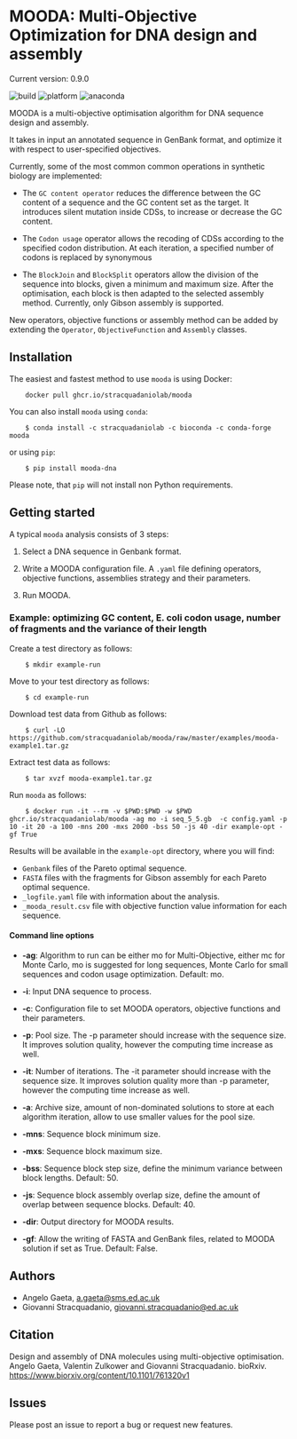 # MOODA: Multi-Objective Optimization for DNA design and assembly

Current version: 0.9.0

![build](https://github.com/stracquadaniolab/mooda/workflows/release/badge.svg)
![platform](https://anaconda.org/stracquadaniolab/mooda/badges/platforms.svg)
![anaconda](https://anaconda.org/stracquadaniolab/mooda/badges/version.svg)

MOODA is a multi-objective optimisation algorithm for DNA sequence design and assembly.

It takes in input an annotated sequence in GenBank format, and optimize it with
respect to user-specified objectives.

Currently, some of the most common common operations in synthetic biology are implemented:

- The `GC content operator` reduces the difference between the GC content of a
  sequence and the GC content set as the target. It introduces silent mutation
  inside CDSs, to increase or decrease the GC content.

- The `Codon usage` operator allows the recoding of CDSs according to the
  specified codon distribution. At each iteration, a specified number of codons
  is replaced by synonymous

- The `BlockJoin` and `BlockSplit` operators allow the division of the
  sequence into blocks, given a minimum and maximum size. After the
  optimisation, each block is then adapted to the selected assembly method.
  Currently, only Gibson assembly is supported.

New operators, objective functions or assembly method can be added by extending
the `Operator`, `ObjectiveFunction` and `Assembly` classes.

## Installation

The easiest and fastest method to use `mooda` is using Docker:

```
    docker pull ghcr.io/stracquadaniolab/mooda
```

You can also install `mooda` using `conda`:

```
    $ conda install -c stracquadaniolab -c bioconda -c conda-forge mooda
```

or using `pip`:

```
    $ pip install mooda-dna
```

Please note, that `pip` will not install non Python requirements.

## Getting started

A typical `mooda` analysis consists of 3 steps:

1. Select a DNA sequence in Genbank format.

2. Write a MOODA configuration file. A `.yaml` file defining operators,
   objective functions, assemblies strategy and their parameters.

3. Run MOODA.

### Example: optimizing GC content, E. coli codon usage, number of fragments and the variance of their length

Create a test directory as follows:

```
    $ mkdir example-run
```

Move to your test directory as follows:

```
    $ cd example-run
```

Download test data from Github as follows:

```
    $ curl -LO https://github.com/stracquadaniolab/mooda/raw/master/examples/mooda-example1.tar.gz
```

Extract test data as follows:

```
    $ tar xvzf mooda-example1.tar.gz
```

Run `mooda` as follows:

```
    $ docker run -it --rm -v $PWD:$PWD -w $PWD ghcr.io/stracquadaniolab/mooda -ag mo -i seq_5_5.gb  -c config.yaml -p 10 -it 20 -a 100 -mns 200 -mxs 2000 -bss 50 -js 40 -dir example-opt -gf True
```

Results will be available in the `example-opt` directory, where you will find:

- `Genbank` files of the Pareto optimal sequence.
- `FASTA` files with the fragments for Gibson assembly for each Pareto optimal
  sequence.
- `_logfile.yaml` file with information about the analysis.
- `_mooda_result.csv` file with objective function value information for each
  sequence.

#### Command line options

- **-ag**: Algorithm to run can be either mo for Multi-Objective, either mc for Monte Carlo, mo is suggested for long sequences, Monte Carlo for small sequences and codon usage optimization. Default: mo.

- **-i**: Input DNA sequence to process.

- **-c**: Configuration file to set MOODA operators, objective functions and
  their parameters.

- **-p**: Pool size. The -p parameter should increase with the sequence size. It
  improves solution quality, however the computing time increase as well.

- **-it**: Number of iterations. The -it parameter should increase with the
  sequence size. It improves solution quality more than -p parameter, however
  the computing time increase as well.

- **-a**: Archive size, amount of non-dominated solutions to store at each
  algorithm iteration, allow to use smaller values for the pool size.

- **-mns**: Sequence block minimum size.

- **-mxs**: Sequence block maximum size.

- **-bss**: Sequence block step size, define the minimum variance between block
  lengths. Default: 50.

- **-js**: Sequence block assembly overlap size, define the amount of overlap
  between sequence blocks. Default: 40.

- **-dir**: Output directory for MOODA results.

- **-gf**: Allow the writing of FASTA and GenBank files, related to MOODA
  solution if set as True. Default: False.

## Authors

- Angelo Gaeta, a.gaeta@sms.ed.ac.uk
- Giovanni Stracquadanio, giovanni.stracquadanio@ed.ac.uk

## Citation

Design and assembly of DNA molecules using multi-objective optimisation.
Angelo Gaeta, Valentin Zulkower and Giovanni Stracquadanio.
bioRxiv. https://www.biorxiv.org/content/10.1101/761320v1

## Issues

Please post an issue to report a bug or request new features.
